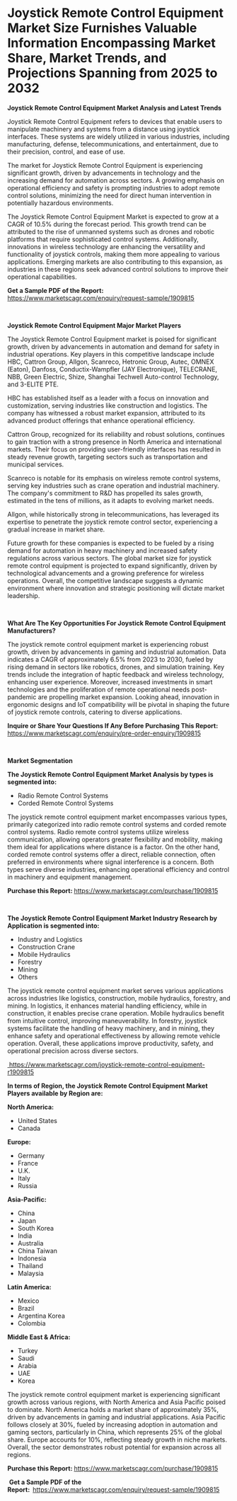 <p><h1>Joystick Remote Control Equipment Market Size Furnishes Valuable Information Encompassing Market Share, Market Trends, and Projections Spanning from 2025 to 2032</h1></p><p><strong>Joystick Remote Control Equipment Market Analysis and Latest Trends</strong></p>
<p><p>Joystick Remote Control Equipment refers to devices that enable users to manipulate machinery and systems from a distance using joystick interfaces. These systems are widely utilized in various industries, including manufacturing, defense, telecommunications, and entertainment, due to their precision, control, and ease of use. </p><p>The market for Joystick Remote Control Equipment is experiencing significant growth, driven by advancements in technology and the increasing demand for automation across sectors. A growing emphasis on operational efficiency and safety is prompting industries to adopt remote control solutions, minimizing the need for direct human intervention in potentially hazardous environments. </p><p>The Joystick Remote Control Equipment Market is expected to grow at a CAGR of 10.5% during the forecast period. This growth trend can be attributed to the rise of unmanned systems such as drones and robotic platforms that require sophisticated control systems. Additionally, innovations in wireless technology are enhancing the versatility and functionality of joystick controls, making them more appealing to various applications. Emerging markets are also contributing to this expansion, as industries in these regions seek advanced control solutions to improve their operational capabilities.</p></p>
<p><strong>Get a Sample PDF of the Report:&nbsp;</strong> <a href="https://www.marketscagr.com/enquiry/request-sample/1909815?utm_campaign=2106&utm_medium=2&utm_source=Github&utm_content=ia&utm_term=12042025&utm_id=joystick-remote-control-equipment">https://www.marketscagr.com/enquiry/request-sample/1909815</a></p>
<p>&nbsp;</p>
<p><strong>Joystick Remote Control Equipment Major Market Players</strong></p>
<p><p>The Joystick Remote Control Equipment market is poised for significant growth, driven by advancements in automation and demand for safety in industrial operations. Key players in this competitive landscape include HBC, Cattron Group, Allgon, Scanreco, Hetronic Group, Autec, OMNEX (Eaton), Danfoss, Conductix-Wampfler (JAY Electronique), TELECRANE, NBB, Green Electric, Shize, Shanghai Techwell Auto-control Technology, and 3-ELITE PTE.</p><p>HBC has established itself as a leader with a focus on innovation and customization, serving industries like construction and logistics. The company has witnessed a robust market expansion, attributed to its advanced product offerings that enhance operational efficiency.</p><p>Cattron Group, recognized for its reliability and robust solutions, continues to gain traction with a strong presence in North America and international markets. Their focus on providing user-friendly interfaces has resulted in steady revenue growth, targeting sectors such as transportation and municipal services.</p><p>Scanreco is notable for its emphasis on wireless remote control systems, serving key industries such as crane operation and industrial machinery. The company's commitment to R&D has propelled its sales growth, estimated in the tens of millions, as it adapts to evolving market needs.</p><p>Allgon, while historically strong in telecommunications, has leveraged its expertise to penetrate the joystick remote control sector, experiencing a gradual increase in market share.</p><p>Future growth for these companies is expected to be fueled by a rising demand for automation in heavy machinery and increased safety regulations across various sectors. The global market size for joystick remote control equipment is projected to expand significantly, driven by technological advancements and a growing preference for wireless operations. Overall, the competitive landscape suggests a dynamic environment where innovation and strategic positioning will dictate market leadership.</p></p>
<p>&nbsp;</p>
<p><strong>What Are The Key Opportunities For Joystick Remote Control Equipment Manufacturers?</strong></p>
<p><p>The joystick remote control equipment market is experiencing robust growth, driven by advancements in gaming and industrial automation. Data indicates a CAGR of approximately 6.5% from 2023 to 2030, fueled by rising demand in sectors like robotics, drones, and simulation training. Key trends include the integration of haptic feedback and wireless technology, enhancing user experience. Moreover, increased investments in smart technologies and the proliferation of remote operational needs post-pandemic are propelling market expansion. Looking ahead, innovation in ergonomic designs and IoT compatibility will be pivotal in shaping the future of joystick remote controls, catering to diverse applications.</p></p>
<p><strong>Inquire or Share Your Questions If Any Before Purchasing This Report:</strong> <a href="https://www.marketscagr.com/enquiry/pre-order-enquiry/1909815?utm_campaign=2106&utm_medium=2&utm_source=Github&utm_content=ia&utm_term=12042025&utm_id=joystick-remote-control-equipment">https://www.marketscagr.com/enquiry/pre-order-enquiry/1909815</a></p>
<p>&nbsp;</p>
<p><strong>Market Segmentation</strong></p>
<p><strong>The Joystick Remote Control Equipment Market Analysis by types is segmented into:</strong></p>
<p><ul><li>Radio Remote Control Systems</li><li>Corded Remote Control Systems</li></ul></p>
<p><p>The joystick remote control equipment market encompasses various types, primarily categorized into radio remote control systems and corded remote control systems. Radio remote control systems utilize wireless communication, allowing operators greater flexibility and mobility, making them ideal for applications where distance is a factor. On the other hand, corded remote control systems offer a direct, reliable connection, often preferred in environments where signal interference is a concern. Both types serve diverse industries, enhancing operational efficiency and control in machinery and equipment management.</p></p>
<p><strong>Purchase this Report:&nbsp;</strong><a href="https://www.marketscagr.com/purchase/1909815?utm_campaign=2106&utm_medium=2&utm_source=Github&utm_content=ia&utm_term=12042025&utm_id=joystick-remote-control-equipment">https://www.marketscagr.com/purchase/1909815</a></p>
<p>&nbsp;</p>
<p><strong>The Joystick Remote Control Equipment Market Industry Research by Application is segmented into:</strong></p>
<p><ul><li>Industry and Logistics</li><li>Construction Crane</li><li>Mobile Hydraulics</li><li>Forestry</li><li>Mining</li><li>Others</li></ul></p>
<p><p>The joystick remote control equipment market serves various applications across industries like logistics, construction, mobile hydraulics, forestry, and mining. In logistics, it enhances material handling efficiency, while in construction, it enables precise crane operation. Mobile hydraulics benefit from intuitive control, improving maneuverability. In forestry, joystick systems facilitate the handling of heavy machinery, and in mining, they enhance safety and operational effectiveness by allowing remote vehicle operation. Overall, these applications improve productivity, safety, and operational precision across diverse sectors.</p></p>
<p><a href="https://www.marketscagr.com/joystick-remote-control-equipment-r1909815?utm_campaign=2106&utm_medium=2&utm_source=Github&utm_content=ia&utm_term=12042025&utm_id=joystick-remote-control-equipment">&nbsp;https://www.marketscagr.com/joystick-remote-control-equipment-r1909815</a></p>
<p><strong>In terms of Region, the Joystick Remote Control Equipment Market Players available by Region are:</strong></p>
<p>
    <p> <strong> North America: </strong>
        <ul>
            <li>United States</li>
            <li>Canada</li>
        </ul>
        </p> 
    <p> <strong> Europe: </strong>
        <ul>
            <li>Germany</li>
            <li>France</li>
            <li>U.K.</li>
            <li>Italy</li>
            <li>Russia</li>
        </ul>
        </p> 
    <p> <strong> Asia-Pacific: </strong>
        <ul>
            <li>China</li>
            <li>Japan</li>
            <li>South Korea</li>
            <li>India</li>
            <li>Australia</li>
            <li>China Taiwan</li>
            <li>Indonesia</li>
            <li>Thailand</li>
            <li>Malaysia</li>
        </ul>
        </p> 
    <p> <strong> Latin America: </strong>
        <ul>
            <li>Mexico</li>
            <li>Brazil</li>
            <li>Argentina Korea</li>
            <li>Colombia</li>
        </ul>
        </p> 
    <p> <strong> Middle East & Africa: </strong>
        <ul>
            <li>Turkey</li>
            <li>Saudi</li>
            <li>Arabia</li>
            <li>UAE</li>
            <li>Korea</li>
        </ul>
    </p>
    </p>
<p><p>The joystick remote control equipment market is experiencing significant growth across various regions, with North America and Asia Pacific poised to dominate. North America holds a market share of approximately 35%, driven by advancements in gaming and industrial applications. Asia Pacific follows closely at 30%, fueled by increasing adoption in automation and gaming sectors, particularly in China, which represents 25% of the global share. Europe accounts for 10%, reflecting steady growth in niche markets. Overall, the sector demonstrates robust potential for expansion across all regions.</p></p>
<p><strong>Purchase this Report: </strong><a href="https://www.marketscagr.com/purchase/1909815?utm_campaign=2106&utm_medium=2&utm_source=Github&utm_content=ia&utm_term=12042025&utm_id=joystick-remote-control-equipment">https://www.marketscagr.com/purchase/1909815</a></p>
<p>&nbsp;<strong>Get a Sample PDF of the Report:&nbsp;&nbsp;</strong><a href="https://www.marketscagr.com/enquiry/request-sample/1909815?utm_campaign=2106&utm_medium=2&utm_source=Github&utm_content=ia&utm_term=12042025&utm_id=joystick-remote-control-equipment">https://www.marketscagr.com/enquiry/request-sample/1909815</a></p>
<p><strong></strong></p>
<p><p></p><p></p><p></p></p>